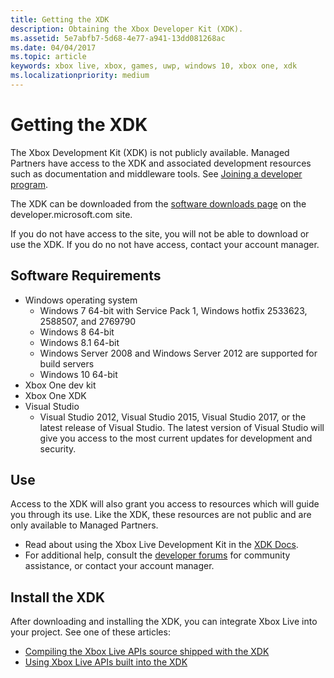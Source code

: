 ```yaml
---
title: Getting the XDK
description: Obtaining the Xbox Developer Kit (XDK).
ms.assetid: 5e7abfb7-5d68-4e77-a941-13dd081268ac
ms.date: 04/04/2017
ms.topic: article
keywords: xbox live, xbox, games, uwp, windows 10, xbox one, xdk
ms.localizationpriority: medium
---
```


# Getting the XDK

The Xbox Development Kit (XDK) is not publicly available.
Managed Partners have access to the XDK and associated development resources such as documentation and middleware tools.
See [Joining a developer program](../../../join-dev-program/join-dev-program_nav.md).

The XDK can be downloaded from the [software downloads page](https://developer.microsoft.com/en-us/games/xbox/partner/resources-softwaredownloads) on the developer.microsoft.com site.

If you do not have access to the site, you will not be able to download or use the XDK.
If you do no not have access, contact your account manager.


## Software Requirements

- Windows operating system
    - Windows 7 64-bit with Service Pack 1, Windows hotfix 2533623, 2588507, and 2769790
    - Windows 8 64-bit
    - Windows 8.1 64-bit
    - Windows Server 2008 and Windows Server 2012 are supported for build servers
    - Windows 10 64-bit
- Xbox One dev kit
- Xbox One XDK
- Visual Studio
	- Visual Studio 2012, Visual Studio 2015, Visual Studio 2017, or the latest release of Visual Studio. The latest version of Visual Studio will give you access to the most current updates for development and security.


## Use

Access to the XDK will also grant you access to resources which will guide you through its use.
Like the XDK, these resources are not public and are only available to Managed Partners.

- Read about using the Xbox Live Development Kit in the [XDK Docs](https://developer.microsoft.com/en-us/games/xbox/partner/development-documentation).
- For additional help, consult the [developer forums](https://forums.xboxlive.com/index.html) for community assistance, or contact your account manager.


## Install the XDK

After downloading and installing the XDK, you can integrate Xbox Live into your project.
See one of these articles:
- [Compiling the Xbox Live APIs source shipped with the XDK](compile-the-xdk-xbox-live-api-source.md)
- [Using Xbox Live APIs built into the XDK](using-xbox-live-apis-built-into-the-xdk.md)
